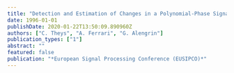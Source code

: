 ```yaml
---
title: "Detection and Estimation of Changes in a Polynomial-Phase Signal using the DPPT"
date: 1996-01-01
publishDate: 2020-01-22T13:50:09.890960Z
authors: ["C. Theys", "A. Ferrari", "G. Alengrin"]
publication_types: ["1"]
abstract: ""
featured: false
publication: "*European Signal Processing Conference (EUSIPCO)*"
---
```


